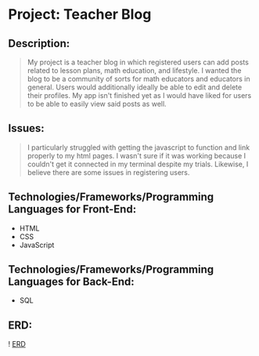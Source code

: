 # Project: Teacher Blog

## Description:
> My project is a teacher blog in which registered users can add posts related to lesson plans, math education, and lifestyle. I wanted the blog to be a community of sorts for math educators and educators in general. Users would additionally ideally be able to edit and delete their profiles. My app isn't finished yet as I would have liked for users to be able to easily view said posts as well.

## Issues:
> I particularly struggled with getting the javascript to function and link properly to my html pages. I wasn't sure if it was working because I couldn't get it connected in my terminal despite my trials. Likewise, I believe there are some issues in registering users.

## Technologies/Frameworks/Programming Languages for Front-End:
* HTML
* CSS
* JavaScript

## Technologies/Frameworks/Programming Languages for Back-End:
* SQL

## ERD:
! [ERD](http://url/erd.jpg)


